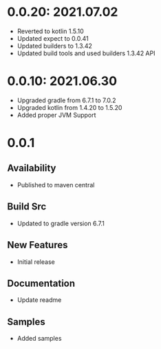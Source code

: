 # 0.0.20: 2021.07.02
- Reverted to kotlin 1.5.10
- Updated expect to 0.0.41
- Updated builders to 1.3.42
- Updated build tools and used builders 1.3.42 API

# 0.0.10: 2021.06.30

- Upgraded gradle from 6.7.1 to 7.0.2
- Upgraded kotlin from 1.4.20 to 1.5.20
- Added proper JVM Support

# 0.0.1

## Availability

- Published to maven central

## Build Src

- Updated to gradle version 6.7.1

## New Features

- Initial release

## Documentation

- Update readme

## Samples

- Added samples
